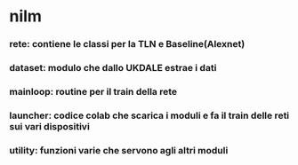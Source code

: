 # nilm
### rete:     contiene le classi per la TLN e Baseline(Alexnet)
### dataset:  modulo che dallo UKDALE estrae i dati
### mainloop: routine per il train della rete
### launcher: codice colab che scarica i moduli e fa il train delle reti sui vari dispositivi
### utility:  funzioni varie che servono agli altri moduli

